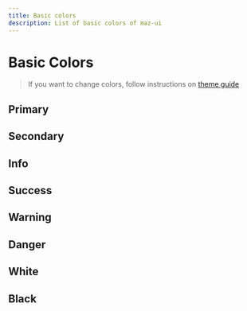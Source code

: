 ```yaml
---
title: Basic colors
description: List of basic colors of maz-ui
---
```


# Basic Colors

> If you want to change colors, follow instructions on [theme guide](./theme.md)

## Primary

<ColorContainer color="primary" hex="#1e90ff" />

## Secondary

<ColorContainer color="secondary" hex="#1cd1a1" />

## Info

<ColorContainer color="info" hex="#17a2b8" />

## Success

<ColorContainer color="success" hex="#9acd32" />

## Warning

<ColorContainer color="warning" hex="#fcb731" />

## Danger

<ColorContainer color="danger" hex="#ff6d6a" />

## White

<ColorContainer color="white" hex="#fff" />

## Black

<ColorContainer color="black" hex="#000" />

